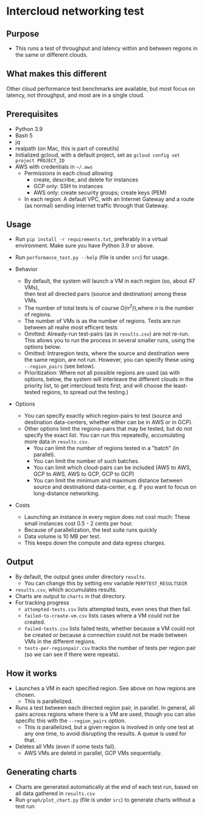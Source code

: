 # Intercloud networking test

## Purpose

* This runs a test of throughput and latency within and between regions in the same or different clouds.

## What makes this different

Other cloud performance test benchmarks are available, but most focus on latency, not throughput, and most are in a
single cloud.

## Prerequisites

* Python 3.9
* Bash 5
* jq
* realpath (on Mac, this is part of coreutils)
* Initialized gcloud, with a default project, set as `gcloud config set project PROJECT_ID`
* AWS with credentials in `~/.aws`
    * Permissions in each cloud allowing
        * create, describe, and delete for instances
        * GCP only: SSH to instances
        * AWS only: create security groups; create keys (PEM)
    * In each region: A default VPC, with an Internet Gateway and a route (as normal) sending internet traffic through
      that Gateway.

## Usage

* Run `pip install -r requirements.txt`, preferably in a virtual environment. Make sure you have Python 3.9 or above.
* Run `performance_test.py --help` (file is under `src`) for usage.
* Behavior
    * By default, the system will launch a VM in each region (so, about 47 VMs),  
      then test all directed pairs (source and destination) among these VMs.
    * The number of total tests is of course _O(n<sup>2</sup>)_),where _n_ is the number of regions.
    * The number of VMs is as the number of regions. Tests are run between all reahe most efficent tests
    * Omitted: Already-run test-pairs (as in `results.csv`) are not re-run. This allows you to run the process
    in several smaller runs, using the options below.
    * Omitted: Intraregion tests, where the source and destination were the same region, are not run. 
    However, you can specify
    these using `--region_pairs` (see below).
    * Prioritization: Where not all possible regions are used (as with options, below, the system will
    interleave the different clouds in the priority list, to get intercloud tests first; and will
    choose the least-tested regions, to spread out the testing.)

* Options
    * You can specify exactly which region-pairs to test (source and destination data-centers, whether either can be in
      AWS or in GCP).
    * Other options limit the regions-pairs that may be tested, but do not specify the exact list. You can run this
      repeatedly, accumulating more data in `results.csv`.
        * You can limit the number of regions tested in a "batch"  (in parallel).
        * You can limit the number of such batches.
        * You can limit which cloud-pairs can be included (AWS to AWS, GCP to AWS, AWS to GCP, GCP to GCP)
        * You can limit the minimum and maximum distance between source and destinationd data-center, e.g. if you want
          to focus on long-distance networking.

* Costs
    * Launching an instance in every region does not cost much: These small
    instances cost 0.5 - 2 cents per hour. 
    * Because of parallelization, the test suite runs quickly
    * Data volume is  10 MB per test. 
    * This keeps down the compute and data egress charges.

## Output

* By default, the output goes under directory `results`.
    * You can change this by setting env variable `PERFTEST_RESULTSDIR`
* `results.csv`, which accumulates results.
* Charts are output to `charts` in that directory.
* For tracking progress
    * `attempted-tests.csv` lists attempted tests, even ones that then fail.
    * `failed-to-create-vm.csv` lists cases where a VM could not be created.
    * `failed-tests.csv` lists failed tests, whether because a VM could not be created or because a connection could not
      be made between VMs in the different regions.
    * `tests-per-regionpair.csv` tracks the number of tests per region pair (so we can see if there were repeats).


## How it works

* Launches a VM in each specified region. See above on how regions are chosen.
  * This is parallelized.
* Runs a test between each directed region pair, in parallel. In general, all pairs across 
regions where there is a VM are used, though you can also specific this with the `--region_pairs` option.
  * This is parallelized, but  a given region is involved in only
  one test at any one time, to avoid disrupting the results. A queue is used for that.
* Deletes all VMs (even if some tests fail).
  * AWS VMs are deletd in parallel, GCP VMs sequentially. 

## Generating charts

* Charts are generated automatically at the end of each test run, based on all data gathered in `results.csv`
* Run `graph/plot_chart.py` (file is under `src`) to generate charts without a test run


